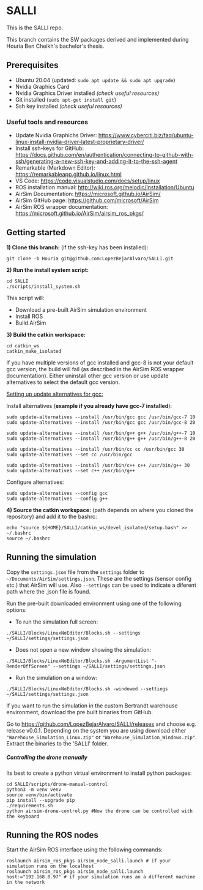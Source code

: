 # SALLI

This is the SALLI repo.

This branch contains the SW packages derived and implemented during Houria Ben Cheikh's bachelor's thesis.

## Prerequisites

- Ubuntu 20.04 (updated: `sudo apt update && sudo apt upgrade`)
- Nvidia Graphics Card
- Nvidia Graphics Driver installed *(check useful resources)*
- Git installed (`sudo apt-get install git`)
- Ssh key installed *(check useful resources)*

### Useful tools and resources
- Update Nvidia Graphichs Driver: https://www.cyberciti.biz/faq/ubuntu-linux-install-nvidia-driver-latest-proprietary-driver/
- Install ssh-keys for GitHub: https://docs.github.com/en/authentication/connecting-to-github-with-ssh/generating-a-new-ssh-key-and-adding-it-to-the-ssh-agent
- Remarkable (Markdown Editor): https://remarkableapp.github.io/linux.html
- VS Code: https://code.visualstudio.com/docs/setup/linux
- ROS installation manual: http://wiki.ros.org/melodic/Installation/Ubuntu
- AirSim Documentation: https://microsoft.github.io/AirSim/ 
- AirSim GitHub page: https://github.com/microsoft/AirSim
- AirSim ROS wrapper documentation: https://microsoft.github.io/AirSim/airsim_ros_pkgs/ 

## Getting started

**1) Clone this branch:** (if the ssh-key has been installed):

```
git clone -b Houria git@github.com:LopezBejarAlvaro/SALLI.git

```

**2) Run the install system script:**

```
cd SALLI
./scripts/install_system.sh
```

This script will: 

- Download a pre-built AirSim simulation environment
- Install ROS 
- Build AirSim


**3) Build the catkin workspace:**

```
cd catkin_ws
catkin_make_isolated
```

If you have multiple versions of gcc installed and gcc-8 is not your default gcc version, the build will fail (as described in the AirSim ROS wrapper documentation). Either uninstall other gcc version or use update alternatives to select the default gcc version. 

<u>Setting up update alternatives for gcc:</u>

Install alternatives (**example if you already have gcc-7 installed**):

```
sudo update-alternatives --install /usr/bin/gcc gcc /usr/bin/gcc-7 10
sudo update-alternatives --install /usr/bin/gcc gcc /usr/bin/gcc-8 20

sudo update-alternatives --install /usr/bin/g++ g++ /usr/bin/g++-7 10
sudo update-alternatives --install /usr/bin/g++ g++ /usr/bin/g++-8 20

sudo update-alternatives --install /usr/bin/cc cc /usr/bin/gcc 30
sudo update-alternatives --set cc /usr/bin/gcc

sudo update-alternatives --install /usr/bin/c++ c++ /usr/bin/g++ 30
sudo update-alternatives --set c++ /usr/bin/g++
```

Configure alternatives:

```
sudo update-alternatives --config gcc
sudo update-alternatives --config g++
```

**4) Source the catkin workspace:** (path depends on where you cloned the repository) and add it to the bashrc:

```
echo "source ${HOME}/SALLI/catkin_ws/devel_isolated/setup.bash" >> ~/.bashrc
source ~/.bashrc
```

## Running the simulation

Copy the `settings.json` file from the `settings` folder to `~/Documents/AirSim/settings.json`. These are the settings (sensor config etc.) that AirSim will use. 
Also `--settings` can be used to indicate a diferent path where the .json file is found.

Run the pre-built downloaded environment using one of the following options:

- To run the simulation full screen:
```
./SALLI/Blocks/LinuxNoEditor/Blocks.sh --settings ~/SALLI/settings/settings.json
```
- Does not open a new window showing the simulation:
```
./SALLI/Blocks/LinuxNoEditor/Blocks.sh -ArgumentList "-RenderOffScreen" --settings ~/SALLI/settings/settings.json
```
- Run the simulation on a window:
```
./SALLI/Blocks/LinuxNoEditor/Blocks.sh -windowed --settings ~/SALLI/settings/settings.json
```

If you want to run the simulation in the custom Bertrandt warehouse environment, download the pre built binaries from GitHub.

Go to https://github.com/LopezBejarAlvaro/SALLI/releases and choose e.g. release v0.0.1. Depending on the system you are using download either `"Warehouse_Simulation_Linux.zip"` or `"Warehouse_Simulation_Windows.zip"`. Extract the binaries to the 'SALLI' folder. 
 

##### Controlling the drone manually

Its best to create a python virtual environment to install python packages:

```
cd SALLI/scripts/drone-manual-control
python3 -m venv venv
source venv/bin/activate
pip install --upgrade pip
./requirements.sh
python airsim-drone-control.py #Now the drone can be controlled with the keyboard
``` 

## Running the ROS nodes

Start the AirSim ROS interface using the following commands:

```
roslaunch airsim_ros_pkgs airsim_node_salli.launch # if your simulation runs on the localhost
roslaunch airsim_ros_pkgs airsim_node_salli.launch host:="192.168.0.97" # if your simulation runs an a different machine in the network
```


